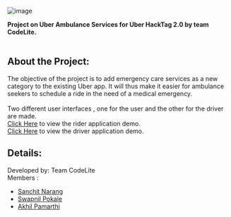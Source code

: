 
![image](https://user-images.githubusercontent.com/79566726/160808909-6a2e03f9-2951-420a-8215-5ee792fbb8f2.png)

<b>Project on Uber Ambulance Services for Uber HackTag 2.0 by team CodeLite.</b>
<br>
<br>

<h2>About the Project: </h2>

The objective of the project is to add emergency care services as a new category to the existing Uber app. 
It will thus make it easier for ambulance seekers to schedule a ride in the need of a medical emergency. 
<br>
<br>
Two different user interfaces , one for the user and the other for the driver are made.
<br>
<a target="_blank" href="https://drive.google.com/file/d/1aqwHoIB_f92SEtXCYeZ_BLOeAeCRG6o4/view?usp=sharing" >Click Here</a> to view the rider application demo. <br>
<a target="_blank" href="https://drive.google.com/file/d/1MN5_haV7vMdb9PcSnXJgaWeVzeCqFPyT/view?usp=sharing" >Click Here</a> to view the driver application demo. 

<h2>Details:</h2>

Developed by: Team CodeLite <br>
Members : <br>
<ul>
<li><a target="_blank" href="https://github.com/Sanchit611" >Sanchit Narang</a> </li>
<li><a target="_blank" href="https://github.com/spokale165" >Swapnil Pokale</a>  </li>
<li><a target="_blank" href="https://github.com/ak475689" >Akhil Pamarthi</a> </li>
</ul>




